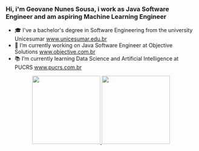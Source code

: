### Hi, i'm Geovane Nunes Sousa, i work as Java Software Engineer and am aspiring Machine Learning Engineer

- 🎓 I've a bachelor's degree in Software Engineering from the university Unicesumar www.unicesumar.edu.br
- 👔 I’m currently working on Java Software Engineer at Objective Solutions www.objective.com.br
- 📚 I’m currently learning Data Science and Artificial Intelligence at PUCRS www.pucrs.com.br


<div align="center">
  <a href="https://github.com/geovanenuness">
  <img height="180em" src="https://github-readme-stats.vercel.app/api?username=geovanenuness&count_private=true&theme=dracula&include_all_commits=true"/>
  <img height="180em" src="https://github-readme-stats.vercel.app/api/top-langs/?username=geovanenuness&theme=dracula&layout=compact"/>
</div>
